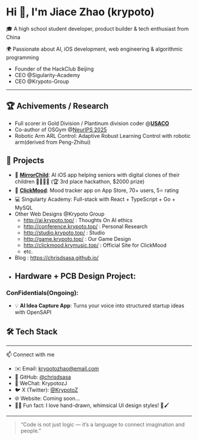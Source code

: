 # Hi 👋, I'm Jiace Zhao (krypoto)

🎓 A high school student developer, product builder & tech enthusiast from China

🌍 Passionate about AI, iOS development, web engineering & algorithmic programming

- Founder of the HackClub Beijing
- CEO @Sigularity-Academy
- CEO @Krypoto-Group

---

## 🏆 Achivements / Research

- Full scorer in Gold Division / Plantinum division coder @[**USACO**](https://usaco.org/)
- Co-author of OSGym @[NeurIPS 2025](https://neurips.cc/)
- Robotic Arm ARL Control: Adaptive Robust Learning Control with robotic arm(derived from Peng-Zhihui)


## 🚀 Projects

- 🔧 [**MirrorChild**](https://github.com/jiacezhao/mirrorchild): AI iOS app helping seniors with digital clones of their children 👵🏻👨‍💻 (🏆 3rd place hackathon, $2000 prize)
- 📱 [**ClickMood**](https://apps.apple.com/app/id...): Mood tracker app on App Store, 70+ users, 5⭐ rating
- 💻 Singularty Academy: Full-stack with React + TypeScript + Go + MySQL
- Other Web Designs @Krypoto Group
    - http://ai.krypoto.top/ : Thoughts On AI ethics
    - http://conference.krypoto.top/ : Personal Research
    - http://studio.krypoto.top/ : Studio
    - http://game.krypoto.top/ : Our Game Design
    - http://clickmood.krymusic.top/ : Official Site for ClickMood
    - etc.
- Blog : https://chrisdsasa.github.io/
- Hardware + PCB Design Project:
    - 

### ConFidentials(Ongoing):

- 💡 **AI Idea Capture App**: Turns your voice into structured startup ideas with OpenSAPI

## 🛠️ Tech Stack

[](https://img.shields.io/badge/-Swift-FA7343?logo=swift&logoColor=white)

[](https://img.shields.io/badge/-React-61DAFB?logo=react&logoColor=black)

[](https://img.shields.io/badge/-Go-00ADD8?logo=go&logoColor=white)

[](https://img.shields.io/badge/-Python-3776AB?logo=python&logoColor=white)

[](https://img.shields.io/badge/-TypeScript-3178C6?logo=typescript&logoColor=white)

[](https://img.shields.io/badge/-MySQL-4479A1?logo=mysql&logoColor=white)

[](https://img.shields.io/badge/-HTML-E34F26?logo=html5&logoColor=white)

[](https://img.shields.io/badge/-CSS-1572B6?logo=css3&logoColor=white)

[](https://img.shields.io/badge/-C-00599C?logo=c&logoColor=white)

[](https://img.shields.io/badge/-MATLAB-0076A8?logo=mathworks&logoColor=white)

---

📫 Connect with me

- ✉️ Email: [krypotozhao@email.com](mailto:krypotozhao@email.com) 
- 🐙 GitHub: [@chrisdsasa](https://github.com/chrisdsasa)
- 💬 WeChat: KrypotozJ
- 🐦 X (Twitter): [@KrypotoZ](https://x.com/KrypotoZ)
- 🌐 Website: Coming soon...
- 🧑‍🎨 Fun fact: I love hand-drawn, whimsical UI design styles! 🎨🖌️

---

> “Code is not just logic — it’s a language to connect imagination and people.”
>
